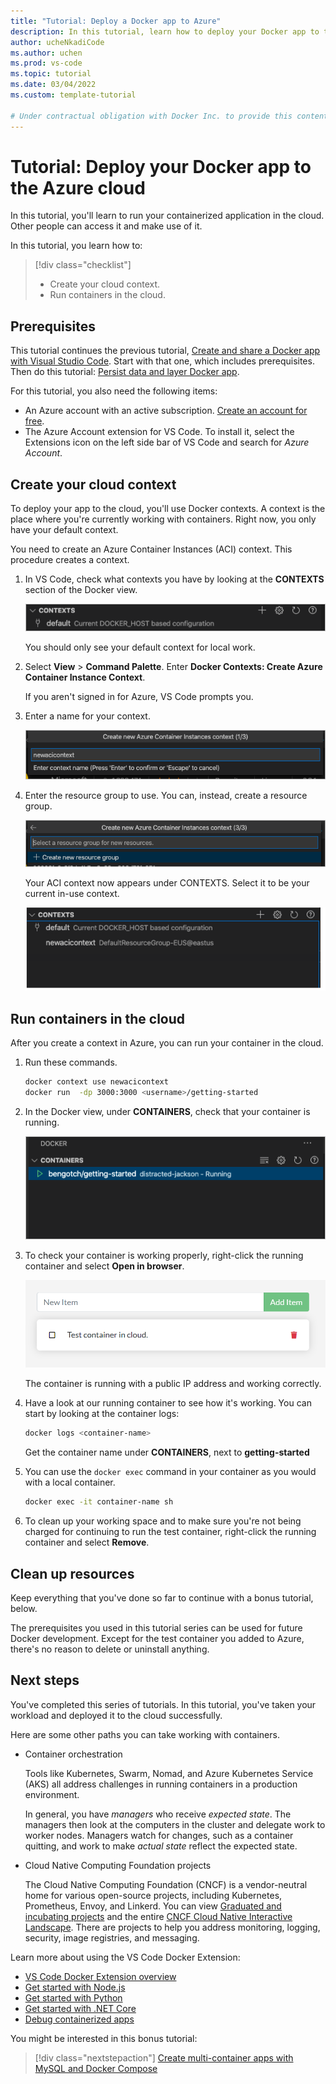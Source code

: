 ```yaml
---
title: "Tutorial: Deploy a Docker app to Azure"
description: In this tutorial, learn how to deploy your Docker app to the cloud. You can create a cloud context and run your container in the cloud.
author: ucheNkadiCode
ms.author: uchen
ms.prod: vs-code
ms.topic: tutorial
ms.date: 03/04/2022
ms.custom: template-tutorial

# Under contractual obligation with Docker Inc. to provide this content. Contact is: nebuk89. Mike Morton has context on MSFT side, but has moved on to another role. 
---
```


# Tutorial: Deploy your Docker app to the Azure cloud

In this tutorial, you'll learn to run your containerized application in the cloud.
Other people can access it and make use of it.

In this tutorial, you learn how to:

> [!div class="checklist"]
> - Create your cloud context.
> - Run containers in the cloud.

## Prerequisites

This tutorial continues the previous tutorial, [Create and share a Docker app with Visual Studio Code](docker-tutorial.md).
Start with that one, which includes prerequisites.
Then do this tutorial: [Persist data and layer Docker app](tutorial-persist-data-layer-docker-app-with-vscode.md).

For this tutorial, you also need the following items:

- An Azure account with an active subscription.
  [Create an account for free](https://azure.microsoft.com/free/).
- The Azure Account extension for VS Code.
  To install it, select the Extensions icon on the left side bar of VS Code and search for *Azure Account*.

## Create your cloud context

To deploy your app to the cloud, you'll use Docker contexts.
A context is the place where you're currently working with containers.
Right now, you only have your default context.

You need to create an Azure Container Instances (ACI) context.
This procedure creates a context.

1. In VS Code, check what contexts you have by looking at the **CONTEXTS** section of the Docker view.

   ![Screenshot shows the Context area of the Docker extension with only the default context.](media/default-context.png)

   You should only see your default context for local work.

1. Select **View** > **Command Palette**. Enter **Docker Contexts: Create Azure Container Instance Context**.

   If you aren't signed in for Azure, VS Code prompts you.

1. Enter a name for your context.

   ![Screenshot shows entry of a name for the new context.](media/create-new-context.png)

1. Enter the resource group to use.
   You can, instead, create a resource group.

   ![Screenshot shows the option to select or create a resource group.](media/select-resource-group.png)

   Your ACI context now appears under CONTEXTS. Select it to be your current in-use context.

   ![Screenshot shows the Docker extension contexts with the new context added.](media/list-contexts.png)

## Run containers in the cloud

After you create a context in Azure, you can run your container in the cloud.

1. Run these commands.

   ```bash
   docker context use newacicontext
   docker run  -dp 3000:3000 <username>/getting-started
   ```

1. In the Docker view, under **CONTAINERS**, check that your container is running.

   ![Screenshot shows a container in the Docker extension.](media/context-container.png)

1. To check your container is working properly, right-click the running container and select **Open in browser**.

   ![Screenshot shows the sample app, again, this time launched from an Azure Container Instances container.](media/container-instance.png)

   The container is running with a public IP address and working correctly.

1. Have a look at our running container to see how it's working.
   You can start by looking at the container logs:

   ```bash
   docker logs <container-name>
   ```

   Get the container name under **CONTAINERS**, next to **getting-started**

1. You can use the `docker exec` command in your container as you would with a local container.

   ```bash
   docker exec -it container-name sh
   ```

1. To clean up your working space and to make sure you're not being charged for continuing to run the test container, right-click the running container and select **Remove**.

## Clean up resources

Keep everything that you've done so far to continue with a bonus tutorial, below.

The prerequisites you used in this tutorial series can be used for future Docker development.
Except for the test container you added to Azure, there's no reason to delete or uninstall anything.

## Next steps

You've completed this series of tutorials.
In this tutorial, you've taken your workload and deployed it to the cloud successfully.

Here are some other paths you can take working with containers.

- Container orchestration

  Tools like Kubernetes, Swarm, Nomad, and Azure Kubernetes Service (AKS) all address challenges in running containers in a production environment.

  In general, you have *managers* who receive *expected state*.
  The managers then look at the computers in the cluster and delegate work to worker nodes.
  Managers watch for changes, such as a container quitting, and work to make *actual state* reflect the expected state.

- Cloud Native Computing Foundation projects

  The Cloud Native Computing Foundation (CNCF) is a vendor-neutral home for various open-source projects, including Kubernetes, Prometheus, Envoy, and Linkerd.
  You can view [Graduated and incubating projects](https://www.cncf.io/projects/) and the entire [CNCF Cloud Native Interactive Landscape](https://landscape.cncf.io/).
  There are projects to help you address monitoring, logging, security, image registries, and messaging.

Learn more about using the VS Code Docker Extension:

- [VS Code Docker Extension overview](https://code.visualstudio.com/docs/containers/overview)
- [Get started with Node.js](https://code.visualstudio.com/docs/containers/quickstart-node)
- [Get started with Python](https://code.visualstudio.com/docs/containers/quickstart-python)
- [Get started with .NET Core](https://code.visualstudio.com/docs/containers/quickstart-aspnet-core)
- [Debug containerized apps](https://code.visualstudio.com/docs/containers/debug-common)

You might be interested in this bonus tutorial:

> [!div class="nextstepaction"]
> [Create multi-container apps with MySQL and Docker Compose](tutorial-multi-container-app-mysql.md)
